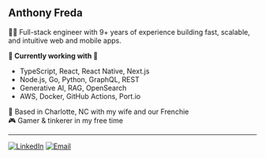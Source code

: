 
## Anthony Freda

👨‍💻 Full-stack engineer with 9+ years of experience building fast, scalable, and intuitive web and mobile apps.


**🔧 Currently working with 🔧**
- TypeScript, React, React Native, Next.js  
- Node.js, Go, Python, GraphQL, REST  
- Generative AI, RAG, OpenSearch  
- AWS, Docker, GitHub Actions, Port.io

📍 Based in Charlotte, NC with my wife and our Frenchie<br />
🎮 Gamer & tinkerer in my free time

---

[![LinkedIn](https://img.shields.io/badge/LinkedIn-Anthony%20Freda-0077B5?logo=linkedin&logoColor=white&style=for-the-badge)](https://www.linkedin.com/in/antfreda323) [![Email](https://img.shields.io/badge/Email-anthonyfreda323%40gmail.com-D14836?logo=gmail&logoColor=white&style=for-the-badge)](mailto:anthonyfreda323@gmail.com)

